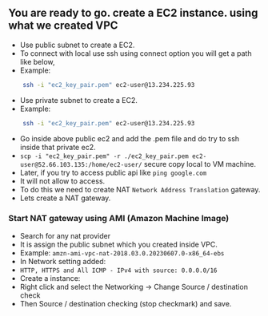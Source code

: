 
## You are ready to go. create a EC2 instance. using what we created VPC

- Use public subnet to create a EC2.
- To connect with local use ssh using connect option you will get a path like below,
- Example:

```bash
    ssh -i "ec2_key_pair.pem" ec2-user@13.234.225.93
 ```

- Use private subnet to create a EC2.
- Example:

```bash
    ssh -i "ec2_key_pair.pem" ec2-user@13.234.225.93
 ```

- Go inside above public ec2 and add the .pem file and do try to ssh inside that private ec2.
- ```scp -i "ec2_key_pair.pem" -r ./ec2_key_pair.pem ec2-user@52.66.103.135:/home/ec2-user/``` secure copy local to VM machine.
- Later, if you try to access public api like ```ping google.com```
- It will not allow to access.
- To do this we need to create NAT  ```Network Address Translation``` gateway.
- Lets create a NAT gateway.

### Start NAT gateway using AMI (Amazon Machine Image)

- Search for any nat provider
- It is assign the public subnet which you created inside VPC.
- Example: ```amzn-ami-vpc-nat-2018.03.0.20230607.0-x86_64-ebs```
- In Network setting added:
- ```HTTP, HTTPS and All ICMP - IPv4 with source: 0.0.0.0/16```
- Create a instance:
- Right click and select the Networking -> Change Source / destination check
- Then Source / destination checking (stop checkmark) and save.
